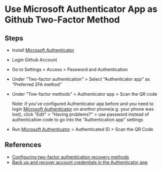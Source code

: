 # Use Microsoft Authenticator App as Github Two-Factor Method

## Steps
* Install [Microsoft Authenticator](https://apps.apple.com/us/app/microsoft-authenticator/id983156458)
* Login Github Account
* Go to Settings > Access > Password and Authentication
* Under "Two-factor authentication" > Select "Authenticator app" as "Preferred 2FA method"
* Under "Tow-factor methods" > Authenticator app > Scan the QR code

  Note: if you've configured Authenticator app before and you need to login [Microsoft Authenticator](https://apps.apple.com/us/app/microsoft-authenticator/id983156458) on anothor phone(e.g. your phone was lost), click "Edit" > "Having problems?" > use password instead of authentication code to go into the "Authentication app" settings

* Run [Microsoft Authenticator](https://apps.apple.com/us/app/microsoft-authenticator/id983156458) > Authenticated ID > Scan the QR Code

## References
* [Configuring two-factor authentication recovery methods](https://docs.github.com/en/authentication/securing-your-account-with-two-factor-authentication-2fa/configuring-two-factor-authentication-recovery-methods)
* [Back up and recover account credentials in the Authenticator app](https://support.microsoft.com/en-us/account-billing/back-up-and-recover-account-credentials-in-the-authenticator-app-bb939936-7a8d-4e88-bc43-49bc1a700a40)
